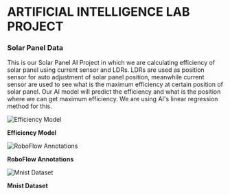 # ARTIFICIAL INTELLIGENCE LAB PROJECT
### Solar Panel Data

This is our Solar Panel AI Project in which we are calculating efficiency of solar panel using current sensor and LDRs. LDRs are used as position sensor for auto adjustment of solar panel position, meanwhile current sensor are used to see what is the maximum efficiency at certain position of solar panel. Our AI model will predict the efficiency and what is the position where we can get maximum efficiency. We are using AI's linear regression method for this. 

![Efficiency Model](https://github.com/Hammad-Khan-aka-Ansar-Malik/AI-Project/assets/59333482/742cc828-8e33-4a2e-b90c-3d4bd33846d2)

   **Efficiency Model**

![RoboFlow Annotations](https://github.com/Hammad-Khan-aka-Ansar-Malik/AI-Project/assets/59333482/6c28d503-df2f-4da9-ada0-6bd081ae4e07)

**RoboFlow Annotations**

![Mnist Dataset](https://github.com/Hammad-Khan-aka-Ansar-Malik/AI-Project/assets/59333482/d9cf4509-971e-4d52-bf93-4dc761f67762)

**Mnist Dataset**

